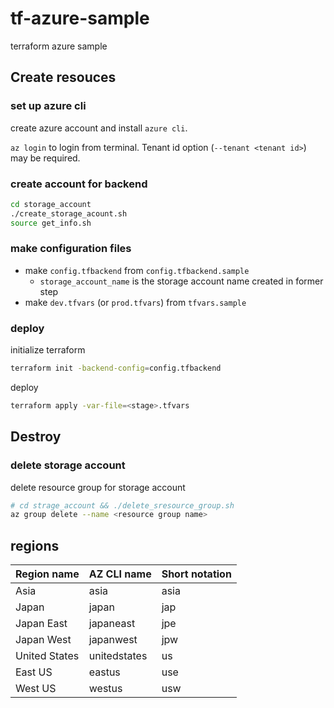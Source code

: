 # tf-azure-sample

terraform azure sample

## Create resouces

### set up azure cli

create azure account and install `azure cli`.

`az login` to login from terminal. Tenant id option (`--tenant <tenant id>`) may be required.

### create account for backend

```bash
cd storage_account
./create_storage_acount.sh
source get_info.sh
```

### make configuration files

- make `config.tfbackend` from `config.tfbackend.sample`
  - `storage_account_name` is the storage account name created in former step
- make `dev.tfvars` (or `prod.tfvars`) from `tfvars.sample`

### deploy

initialize terraform

```bash
terraform init -backend-config=config.tfbackend
```

deploy

```bash
terraform apply -var-file=<stage>.tfvars
```

## Destroy

### delete storage account

delete resource group for storage account

```bash
# cd strage_account && ./delete_sresource_group.sh
az group delete --name <resource group name>
```

## regions

| Region name | AZ CLI name | Short notation |
| ----------- | ----------- | -------------- |
| Asia | asia | asia |
| Japan | japan | jap |
| Japan East | japaneast | jpe |
| Japan West | japanwest | jpw |
| United States | unitedstates | us |
| East US | eastus | use |
| West US | westus | usw |
